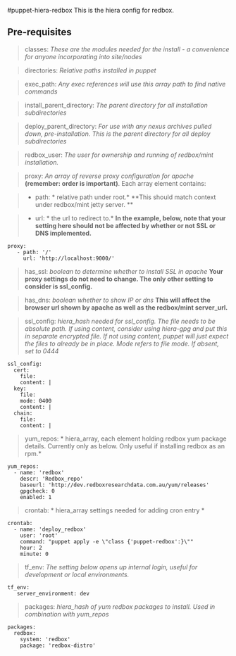 #puppet-hiera-redbox
This is the hiera config for redbox.

## Pre-requisites

>classes: *These are the modules needed for the install - a convenience for anyone incorporating into site/nodes*

>directories: *Relative paths installed in puppet*

>exec_path: *Any exec references will use this array path to find native commands*

>install_parent_directory: *The parent directory for all installation subdirectories*

>deploy_parent_directory: *For use with any nexus archives pulled down, pre-installation. This is the parent directory for all deploy subdirectories*

>redbox_user: *The user for ownership and running of redbox/mint installation.*


>proxy:  *An array of reverse proxy configuration for apache* **(remember: order is important)**. Each array element contains:

>* path: * relative path under root.* **This should match context under redbox/mint jetty server. ** 

>* url: * the url to redirect to.* **In the example, below, note that your setting here should not be affected by whether or not SSL or DNS implemented.**
```
proxy:  
   - path: '/'  
     url: 'http://localhost:9000/'
```

>has_ssl: *boolean to determine whether to install SSL in apache* **Your proxy settings do not need to change. The only other setting to consider is ssl_config.**

>has_dns: *boolean whether to show IP or dns* **This will affect the browser url shown by apache as well as the redbox/mint server_url.**

>ssl_config: *hiera_hash needed for ssl_config. The file needs to be absolute path. If using content, consider using hiera-gpg and put this in separate encrypted file. If not using content, puppet will just expect the files to already be in place. Mode refers to file mode. If absent, set to 0444*
```
ssl_config:
  cert:
  	file:
    content: |
  key:
  	file:
    mode: 0400
    content: |
  chain:
  	file:
    content: |
```

>yum_repos:  * hiera_array, each element holding redbox yum package details. Currently only as below. Only useful if installing redbox as an rpm.*
```
yum_repos:
  - name: 'redbox'
    descr: 'Redbox_repo'
    baseurl: 'http://dev.redboxresearchdata.com.au/yum/releases'
    gpgcheck: 0
    enabled: 1
```

>crontab: * hiera_array settings needed for adding cron entry *
```
crontab:
  - name: 'deploy_redbox'
    user: 'root'
    command: "puppet apply -e \"class {'puppet-redbox':}\""
    hour: 2
    minute: 0
```

>tf_env: *The setting below opens up internal login, useful for development or local environments.*
```
tf_env:
   server_environment: dev
```

>packages: *hiera_hash of yum redbox packages to install. Used in combination with yum_repos*
```
packages:
  redbox:
    system: 'redbox'
    package: 'redbox-distro'
```


